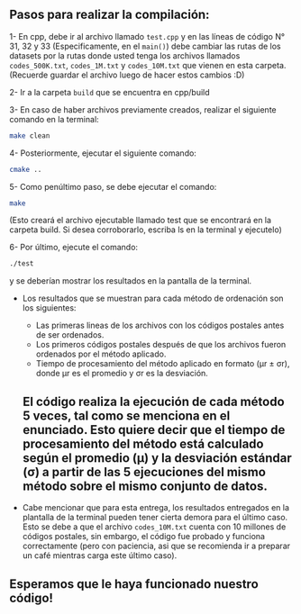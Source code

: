 ## Pasos para realizar la compilación:

1- En cpp, debe ir al archivo llamado `test.cpp` y en las líneas de código N° 31, 32 y 33 (Especificamente, en el `main()`) debe cambiar las rutas de los datasets por la rutas donde usted tenga los 
archivos llamados `codes_500K.txt`, `codes_1M.txt` y `codes_10M.txt` que vienen en esta carpeta. (Recuerde guardar el archivo luego de hacer estos cambios :D)

2- Ir a la carpeta `build` que se encuentra en cpp/build

3- En caso de haber archivos previamente creados, realizar el siguiente comando en la terminal: 
```bash
make clean
```

4- Posteriormente, ejecutar el siguiente comando: 
```bash
cmake ..
```

5- Como penúltimo paso, se debe ejecutar el comando: 
```bash
make
```
(Esto creará el archivo ejecutable llamado test que se encontrará en la carpeta build. Si desea corroborarlo, escriba ls en la terminal y ejecutelo)

6- Por último, ejecute el comando: 
```bash
./test
```
y se deberían mostrar los resultados en la pantalla de la terminal.

- Los resultados que se muestran para cada método de ordenación son los siguientes:
  - Las primeras lineas de los archivos con los códigos postales antes de ser ordenados.
  - Los primeros códigos postales después de que los archivos fueron ordenados por el método aplicado.
  - Tiempo de procesamiento del método aplicado en formato (μr ± σr), donde μr es el promedio y σr es la desviación.
  ## El código realiza la ejecución de cada método 5 veces, tal como se menciona en el enunciado. Esto quiere decir que el tiempo de procesamiento del método está calculado según el promedio (μ) y la desviación estándar (σ) a partir de las 5 ejecuciones del mismo método sobre el mismo conjunto de datos.

- Cabe mencionar que para esta entrega, los resultados entregados en la plantalla de la terminal pueden tener cierta demora para el último caso. Esto se debe a que el archivo `codes_10M.txt` cuenta con 10 millones de códigos postales, sin embargo, el código fue probado y funciona correctamente (pero con paciencia, asi que se recomienda ir a preparar un café mientras carga este último caso).

## Esperamos que le haya funcionado nuestro código!
